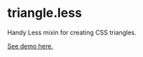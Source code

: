 triangle.less
=============

Handy Less mixin for creating CSS triangles.


[See demo here.](http://codepen.io/Justineo/full/druFE/)
